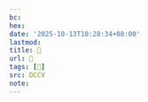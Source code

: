 ```yaml
---
bc:
hex:
date: '2025-10-13T10:28:34+08:00'
lastmod:
title: 􄤔
url: 􄤔
tags: [𥕘]
src: DCCV
note:
---
```

